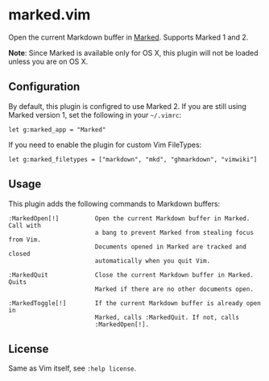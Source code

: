 # marked.vim

Open the current Markdown buffer in [Marked](http://markedapp.com/). Supports
Marked 1 and 2.

**Note**: Since Marked is available only for OS X, this plugin will not be loaded
unless you are on OS X.

## Configuration

By default, this plugin is configred to use Marked 2. If you are still using
Marked version 1, set the following in your `~/.vimrc`:

    let g:marked_app = "Marked"

If you need to enable the plugin for custom Vim FileTypes:

    let g:marked_filetypes = ["markdown", "mkd", "ghmarkdown", "vimwiki"]

## Usage

This plugin adds the following commands to Markdown buffers:

    :MarkedOpen[!]          Open the current Markdown buffer in Marked. Call with
                            a bang to prevent Marked from stealing focus from Vim.
                            Documents opened in Marked are tracked and closed
                            automatically when you quit Vim.

    :MarkedQuit             Close the current Markdown buffer in Marked. Quits
                            Marked if there are no other documents open.

    :MarkedToggle[!]        If the current Markdown buffer is already open in
                            Marked, calls :MarkedQuit. If not, calls
                            :MarkedOpen[!].

## License

Same as Vim itself, see `:help license`.
